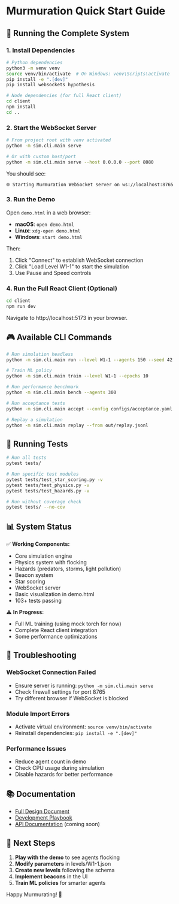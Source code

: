 # Murmuration Quick Start Guide

## 🚀 Running the Complete System

### 1. Install Dependencies

```bash
# Python dependencies
python3 -m venv venv
source venv/bin/activate  # On Windows: venv\Scripts\activate
pip install -e ".[dev]"
pip install websockets hypothesis

# Node dependencies (for full React client)
cd client
npm install
cd ..
```

### 2. Start the WebSocket Server

```bash
# From project root with venv activated
python -m sim.cli.main serve

# Or with custom host/port
python -m sim.cli.main serve --host 0.0.0.0 --port 8080
```

You should see:
```
🌐 Starting Murmuration WebSocket server on ws://localhost:8765
```

### 3. Run the Demo

Open `demo.html` in a web browser:
- **macOS**: `open demo.html`
- **Linux**: `xdg-open demo.html`
- **Windows**: `start demo.html`

Then:
1. Click "Connect" to establish WebSocket connection
2. Click "Load Level W1-1" to start the simulation
3. Use Pause and Speed controls

### 4. Run the Full React Client (Optional)

```bash
cd client
npm run dev
```

Navigate to http://localhost:5173 in your browser.

## 🎮 Available CLI Commands

```bash
# Run simulation headless
python -m sim.cli.main run --level W1-1 --agents 150 --seed 42

# Train ML policy
python -m sim.cli.main train --level W1-1 --epochs 10

# Run performance benchmark
python -m sim.cli.main bench --agents 300

# Run acceptance tests
python -m sim.cli.main accept --config configs/acceptance.yaml

# Replay a simulation
python -m sim.cli.main replay --from out/replay.jsonl
```

## 🧪 Running Tests

```bash
# Run all tests
pytest tests/

# Run specific test modules
pytest tests/test_star_scoring.py -v
pytest tests/test_physics.py -v
pytest tests/test_hazards.py -v

# Run without coverage check
pytest tests/ --no-cov
```

## 📊 System Status

✅ **Working Components:**
- Core simulation engine
- Physics system with flocking
- Hazards (predators, storms, light pollution)
- Beacon system
- Star scoring
- WebSocket server
- Basic visualization in demo.html
- 103+ tests passing

⚠️ **In Progress:**
- Full ML training (using mock torch for now)
- Complete React client integration
- Some performance optimizations

## 🐛 Troubleshooting

### WebSocket Connection Failed
- Ensure server is running: `python -m sim.cli.main serve`
- Check firewall settings for port 8765
- Try different browser if WebSocket is blocked

### Module Import Errors
- Activate virtual environment: `source venv/bin/activate`
- Reinstall dependencies: `pip install -e ".[dev]"`

### Performance Issues
- Reduce agent count in demo
- Check CPU usage during simulation
- Disable hazards for better performance

## 📚 Documentation

- [Full Design Document](murmuration_full_game_tech_design_doc_v_0.md)
- [Development Playbook](CLAUDE.md)
- [API Documentation](docs/api.md) (coming soon)

## 🎯 Next Steps

1. **Play with the demo** to see agents flocking
2. **Modify parameters** in levels/W1-1.json
3. **Create new levels** following the schema
4. **Implement beacons** in the UI
5. **Train ML policies** for smarter agents

Happy Murmurating! 🦅